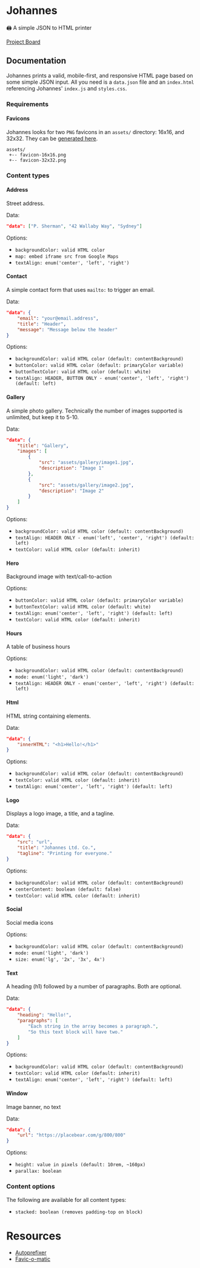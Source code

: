 # Johannes

🖨 A simple JSON to HTML printer

[Project Board](https://github.com/SeanMcP/johannes/projects/1)

## Documentation

Johannes prints a valid, mobile-first, and responsive HTML page based on some simple JSON input. All you need is a `data.json` file and an `index.html` referencing Johannes' `index.js` and `styles.css`.

### Requirements

#### Favicons

Johannes looks for two `PNG` favicons in an `assets/` directory: 16x16, and 32x32. They can be [generated here](http://www.favicomatic.com/).

```
assets/
 +-- favicon-16x16.png
 +-- favicon-32x32.png
```

### Content types

#### Address

Street address.

Data:

```json
"data": ["P. Sherman", "42 Wallaby Way", "Sydney"]
```

Options:

- `backgroundColor: valid HTML color`
- `map: embed iframe src from Google Maps`
- `textAlign: enum('center', 'left', 'right')`

#### Contact

A simple contact form that uses `mailto:` to trigger an email.

Data:

```json
"data": {
    "email": "your@email.address",
    "title": "Header",
    "message": "Message below the header"
}
```

Options:

- `backgroundColor: valid HTML color (default: contentBackground)`
- `buttonColor: valid HTML color (default: primaryColor variable)`
- `buttonTextColor: valid HTML color (default: white)`
- `textAlign: HEADER, BUTTON ONLY - enum('center', 'left', 'right') (default: left)`

#### Gallery

A simple photo gallery. Technically the number of images supported is unlimited, but keep it to 5-10.

Data:

```json
"data": {
    "title": "Gallery",
    "images": [
        {
            "src": "assets/gallery/image1.jpg",
            "description": "Image 1"
        },
        {
            "src": "assets/gallery/image2.jpg",
            "description": "Image 2"
        }
    ]
}
```

Options:

- `backgroundColor: valid HTML color (default: contentBackground)`
- `textAlign: HEADER ONLY - enum('left', 'center', 'right') (default: left)`
- `textColor: valid HTML color (default: inherit)`

#### Hero

Background image with text/call-to-action

Options:

- `buttonColor: valid HTML color (default: primaryColor variable)`
- `buttonTextColor: valid HTML color (default: white)`
- `textAlign: enum('center', 'left', 'right') (default: left)`
- `textColor: valid HTML color (default: inherit)`

#### Hours

A table of business hours

Options:

- `backgroundColor: valid HTML color (default: contentBackground)`
- `mode: enum('light', 'dark')`
- `textAlign: HEADER ONLY - enum('center', 'left', 'right') (default: left)`

#### Html

HTML string containing elements.

Data:

```json
"data": {
    "innerHTML": "<h1>Hello!</h1>"
}
```

Options:

- `backgroundColor: valid HTML color (default: contentBackground)`
- `textColor: valid HTML color (default: inherit)`
- `textAlign: enum('center', 'left', 'right') (default: left)`

#### Logo

Displays a logo image, a title, and a tagline.

Data:

```json
"data": {
    "src": "url",
    "title": "Johannes Ltd. Co.",
    "tagline": "Printing for everyone."
}
```

Options:

- `backgroundColor: valid HTML color (default: contentBackground)`
- `centerContent: boolean (default: false)`
- `textColor: valid HTML color (default: inherit)`

#### Social

Social media icons

Options:

- `backgroundColor: valid HTML color (default: contentBackground)`
- `mode: enum('light', 'dark')`
- `size: enum('lg', '2x', '3x', 4x')`

#### Text

A heading (h1) followed by a number of paragraphs. Both are optional.

Data:

```json
"data": {
    "heading": "Hello!",
    "paragraphs": [
        "Each string in the array becomes a paragraph.",
        "So this text block will have two."
    ]
}
```

Options:

- `backgroundColor: valid HTML color (default: contentBackground)`
- `textColor: valid HTML color (default: inherit)`
- `textAlign: enum('center', 'left', 'right') (default: left)`

#### Window

Image banner, no text

Data:

```json
"data": {
    "url": "https://placebear.com/g/800/800"
}
```

Options:

- `height: value in pixels (default: 10rem, ~160px)`
- `parallax: boolean`

### Content options

The following are available for all content types:

- `stacked: boolean (removes padding-top on block)`

# Resources

- [Autoprefixer](https://autoprefixer.github.io/)
- [Favic-o-matic](http://www.favicomatic.com/)